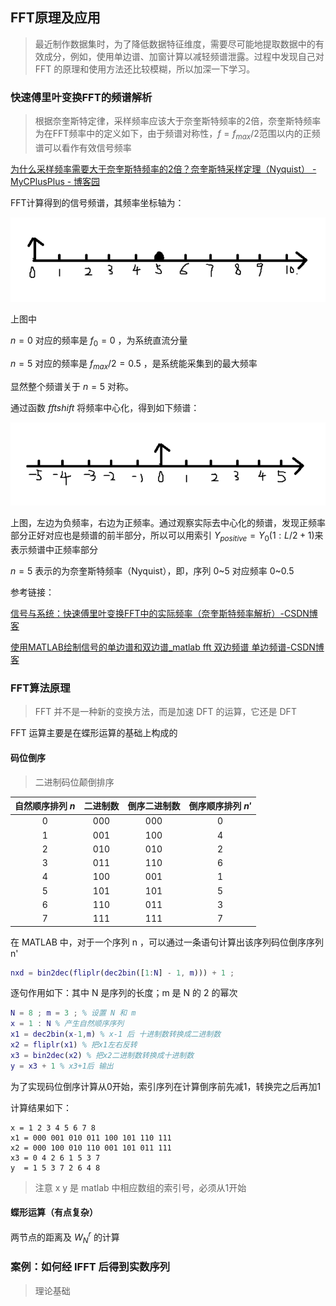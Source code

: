 ## FFT原理及应用

> 最近制作数据集时，为了降低数据特征维度，需要尽可能地提取数据中的有效成分，例如，使用单边谱、加窗计算以减轻频谱泄露。过程中发现自己对 FFT 的原理和使用方法还比较模糊，所以加深一下学习。

### 快速傅里叶变换FFT的频谱解析

>  根据奈奎斯特定律，采样频率应该大于奈奎斯特频率的2倍，奈奎斯特频率为在FFT频率中的定义如下，由于频谱对称性，$f=f_{max}/2$范围以内的正频谱可以看作有效信号频率

[为什么采样频率需要大于奈奎斯特频率的2倍？奈奎斯特采样定理（Nyquist） - MyCPlusPlus - 博客园](https://www.cnblogs.com/zoneofmine/p/10853096.html)

FFT计算得到的信号频谱，其频率坐标轴为：

![image-20250322154843345](./FFT原理及应用.assets/image-20250322154843345.png)

上图中

$n=0$ 对应的频率是 $f_0 = 0$ ，为系统直流分量

$n=5$ 对应的频率是 $f_{max} / 2 = 0.5$ ，是系统能采集到的最大频率

显然整个频谱关于 $n=5$ 对称。

通过函数 $fftshift$ 将频率中心化，得到如下频谱：

![image-20250322154905650](./FFT原理及应用.assets/image-20250322154905650.png)

上图，左边为负频率，右边为正频率。通过观察实际去中心化的频谱，发现正频率部分正好对应也是频谱的前半部分，所以可以用索引 $Y_{positive} = Y_0(1:L/2+1)$​ 来表示频谱中正频率部分

$n=5$ 表示的为奈奎斯特频率（Nyquist），即，序列 0~5 对应频率 0~0.5



参考链接：

[信号与系统：快速傅里叶变换FFT中的实际频率（奈奎斯特频率解析）-CSDN博客](https://blog.csdn.net/tyfwin/article/details/89840154)

[使用MATLAB绘制信号的单边谱和双边谱_matlab fft 双边频谱 单边频谱-CSDN博客](https://blog.csdn.net/m0_71343347/article/details/143782706)



### FFT算法原理

> FFT 并不是一种新的变换方法，而是加速 DFT 的运算，它还是 DFT

FFT 运算主要是在蝶形运算的基础上构成的

#### 码位倒序

> 二进制码位颠倒排序

| 自然顺序排列 $n$ | 二进制数 | 倒序二进制数 | 倒序顺序排列 $n'$ |
| :--------------: | :------: | :----------: | :---------------: |
|        0         |   000    |     000      |         0         |
|        1         |   001    |     100      |         4         |
|        2         |   010    |     010      |         2         |
|        3         |   011    |     110      |         6         |
|        4         |   100    |     001      |         1         |
|        5         |   101    |     101      |         5         |
|        6         |   110    |     011      |         3         |
|        7         |   111    |     111      |         7         |

在 MATLAB 中，对于一个序列 n ，可以通过一条语句计算出该序列码位倒序序列 n'

```matlab
nxd = bin2dec(fliplr(dec2bin([1:N] - 1, m))) + 1 ;
```

逐句作用如下：其中 N 是序列的长度；m 是 N 的 2 的幂次

```matlab
N = 8 ; m = 3 ; % 设置 N 和 m
x = 1 : N % 产生自然顺序序列
x1 = dec2bin(x-1,m) % x-1 后 十进制数转换成二进制数
x2 = fliplr(x1) % 把x1左右反转
x3 = bin2dec(x2) % 把x2二进制数转换成十进制数
y = x3 + 1 % x3+1后 输出
```

为了实现码位倒序计算从0开始，索引序列在计算倒序前先减1，转换完之后再加1

计算结果如下：

```
x = 1 2 3 4 5 6 7 8
x1 = 000 001 010 011 100 101 110 111
x2 = 000 100 010 110 001 101 011 111
x3 = 0 4 2 6 1 5 3 7
y  = 1 5 3 7 2 6 4 8
```

> 注意 x y 是 matlab 中相应数组的索引号，必须从1开始

#### 蝶形运算（有点复杂）

两节点的距离及 $W_N^r$ 的计算



### 案例：如何经 IFFT 后得到实数序列

> 理论基础
